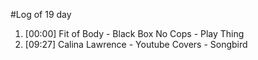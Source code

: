 #Log of 19 day

1. [00:00] Fit of Body - Black Box No Cops - Play Thing
1. [09:27] Calina Lawrence - Youtube Covers - Songbird
